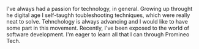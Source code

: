 I've always had a passion for technology, in general. Growing up throught he digital age I self-taughh toubleshooting techniques, which were really neat to solve. Tehnchology is always advancing and I would like to have some part in this movement. Recently, I've been exposed to the world of software development. I'm eager to learn all that I can through Promineo Tech.

<!---
jairalcon/jairalcon is a ✨ special ✨ repository because its `README.md` (this file) appears on your GitHub profile.
You can click the Preview link to take a look at your changes.
--->
